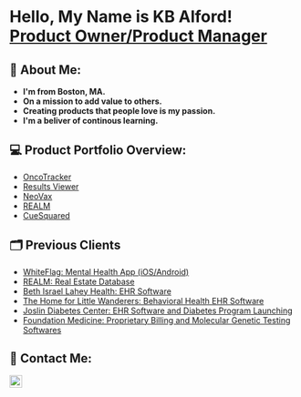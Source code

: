 <h1>Hello, My Name is KB Alford! <br/> <a href="https://www.linkedin.com/in/kbamha/">Product Owner/Product Manager</a>



<h2>📝 About Me:</h2>

- <b>I'm from Boston, MA.</b>
- <b>On a mission to add value to others.</b>
- <b>Creating products that people love is my passion.</b>
- <b>I'm a beliver of continous learning.</b>


<h2>💻 Product Portfolio Overview:</h2>

- [OncoTracker](https://github.com/kb2023/ONCT)
- [Results Viewer](https://github.com/kb2023/RV)
- [NeoVax](https://github.com/kb2023/NeoVax)
- [REALM](https://github.com/kb2023/REALM)
- [CueSquared](https://github.com/kb2023/Cue2)
  
  
<h2>🗂 Previous Clients</h2>

- [WhiteFlag: Mental Health App (iOS/Android)](https://www.crunchbase.com/organization/whiteflag)
- [REALM: Real Estate Database](https://www.crunchbase.com/organization/realm-8f12)
- [Beth Israel Lahey Health: EHR Software](https://www.crunchbase.com/organization/beth-israel-lahey-health-2b4f)
- [The Home for Little Wanderers: Behavioral Health EHR Software](https://www.crunchbase.com/organization/the-home-for-little-wanderers)
- [Joslin Diabetes Center: EHR Software and Diabetes Program Launching](https://www.crunchbase.com/organization/joslin-diabetes-center)
- [Foundation Medicine: Proprietary Billing and Molecular Genetic Testing Softwares](https://www.crunchbase.com/organization/foundation-medicine)



<h2> 📱 Contact Me:</h2>

[<img align="left" alt="Kb2023 | LinkedIn" width="22px" src="https://cdn.jsdelivr.net/npm/simple-icons@v3/icons/linkedin.svg" />][linkedin]


[linkedin]: https://www.linkedin.com/in/kbamha/


